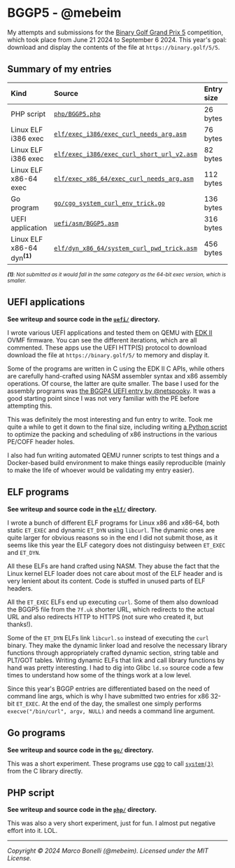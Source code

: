 # BGGP5 - @mebeim

My attempts and submissions for the [Binary Golf Grand Prix 5][bggp5]
competition, which took place from June 21 2024 to September 6 2024. This year's
goal: download and display the contents of the file at
`https://binary.golf/5/5`.

## Summary of my entries

| Kind                                   | Source                                                                                 | Entry size | Issue link                                    |
|:---------------------------------------|:---------------------------------------------------------------------------------------|:-----------|:----------------------------------------------|
| PHP script                             | [`php/BGGP5.php`](php/BGGP5.php)                                                       | 26 bytes   | https://github.com/binarygolf/BGGP/issues/69  |
| Linux ELF i386 exec                    | [`elf/exec_i386/exec_curl_needs_arg.asm`](elf/exec_i386/exec_curl_needs_arg.asm)       | 76 bytes   | https://github.com/binarygolf/BGGP/issues/117 |
| Linux ELF i386 exec                    | [`elf/exec_i386/exec_curl_short_url_v2.asm`](elf/exec_i386/exec_curl_needs_arg.asm)    | 82 bytes   | https://github.com/binarygolf/BGGP/issues/118 |
| Linux ELF x86-64 exec                  | [`elf/exec_x86_64/exec_curl_needs_arg.asm`](elf/exec_x86_64/exec_curl_needs_arg.asm)   | 112 bytes  | https://github.com/binarygolf/BGGP/issues/123 |
| Go program                             | [`go/cgo_system_curl_env_trick.go`](go/cgo_system_curl_env_trick.go)                   | 136 bytes  | https://github.com/binarygolf/BGGP/issues/116 |
| UEFI application                       | [`uefi/asm/BGGP5.asm`](uefi/asm/BGGP5.asm)                                             | 316 bytes  | https://github.com/binarygolf/BGGP/issues/130 |
| Linux ELF x86-64 dyn<sup>**(1)**</sup> | [`elf/dyn_x86_64/system_curl_pwd_trick.asm`](elf/dyn_x86_64/system_curl_pwd_trick.asm) | 456 bytes  | N/A<sup>**(1)**</sup>                         |

<sup>***(1)**: Not submitted as it would fall in the same category as the 64-bit exec version, which is smaller.*</sup>


## UEFI applications

**See writeup and source code in the [`uefi/`](uefi/) directory.**

I wrote various UEFI applications and tested them on QEMU with [EDK II][edk2]
OVMF firmware. You can see the different iterations, which are all commented.
These apps use the UEFI HTTP(S) protocol to download download the file at
`https://binary.golf/5/` to memory and display it.

Some of the programs are written in C using the EDK II C APIs, while others are
carefully hand-crafted using NASM assembler syntax and x86 assembly operations.
Of course, the latter are quite smaller. The base I used for the assembly
programs was [the BGGP4 UEFI entry by @netspooky][netspooky-bggp4]. It was a
good starting point since I was not very familiar with the PE before attempting
this.

This was definitely the most interesting and fun entry to write. Took me quite a
while to get it down to the final size, including writing
[a Python script](uefi/minimize.py) to optimize the packing and scheduling of
x86 instructions in the various PE/COFF header holes.

I also had fun writing automated QEMU runner scripts to test things and a
Docker-based build environment to make things easily reproducible (mainly to
make the life of whoever would be validating my entry easier).


## ELF programs

**See writeup and source code in the [`elf/`](elf/) directory.**

I wrote a bunch of different ELF programs for Linux x86 and x86-64, both static
`ET_EXEC` and dynamic `ET_DYN` using `libcurl`. The dynamic ones are quite
larger for obvious reasons so in the end I did not submit those, as it seems
like this year the ELF category does not distinguisy between `ET_EXEC` and
`ET_DYN`.

All these ELFs are hand crafted using NASM. They abuse the fact that the Linux
kernel ELF loader does not care about most of the ELF header and is very lenient
about its content. Code is stuffed in unused parts of ELF headers.

All the `ET_EXEC` ELFs end up executing `curl`. Some of them also download the
BGGP5 file from the `7f.uk` shorter URL, which redirects to the actual URL and
also redirects HTTP to HTTPS (not sure who created it, but thanks!).

Some of the `ET_DYN` ELFs link `libcurl.so` instead of executing the `curl`
binary. They make the dynamic linker load and resolve the necessary library
functions through appropriately crafted dynamic section, string table and
PLT/GOT tables. Writing dynamic ELFs that link and call library functions by
hand was pretty interesting. I had to dig into Glibc `ld.so` source code a few
times to understand how some of the things work at a low level.

Since this year's BGGP entries are differentiated based on the need of command
line args, which is why I have submitted two entries for x86 32-bit `ET_EXEC`.
At the end of the day, the smallest one simply performs `execve("/bin/curl",
argv, NULL)` and needs a command line argument.


## Go programs

**See writeup and source code in the [`go/`](go/) directory.**

This was a short experiment. These programs use [cgo][cgo] to call
[`system(3)`][man3system] from the C library directly.


## PHP script

**See writeup and source code in the [`php/`](php/) directory.**

This was also a very short experiment, just for fun. I almost put negative
effort into it. LOL.

---

*Copyright &copy; 2024 Marco Bonelli (@mebeim). Licensed under the MIT License.*


[bggp5]: https://binary.golf/5/
[edk2]: https://github.com/tianocore/edk2
[netspooky-bggp4]: https://github.com/netspooky/golfclub/tree/master/uefi/bggp4
[cgo]: https://go.dev/wiki/cgo
[man3system]: https://manned.org/man/system
